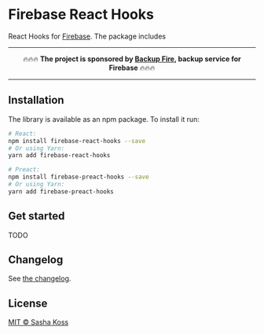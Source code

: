 # Firebase React Hooks

React Hooks for [Firebase](https://firebase.google.com/). The package includes

<hr>
<div align="center">
🔥🔥🔥 <strong>The project is sponsored by <a href='https://backupfire.dev/'>Backup Fire</a>, backup service for Firebase</strong> 🔥🔥🔥
</div>
<hr>

## Installation

The library is available as an npm package. To install it run:

```sh
# React:
npm install firebase-react-hooks --save
# Or using Yarn:
yarn add firebase-react-hooks

# Preact:
npm install firebase-preact-hooks --save
# Or using Yarn:
yarn add firebase-preact-hooks
```

## Get started

TODO

## Changelog

See [the changelog](./CHANGELOG.md).

## License

[MIT © Sasha Koss](https://kossnocorp.mit-license.org/)
